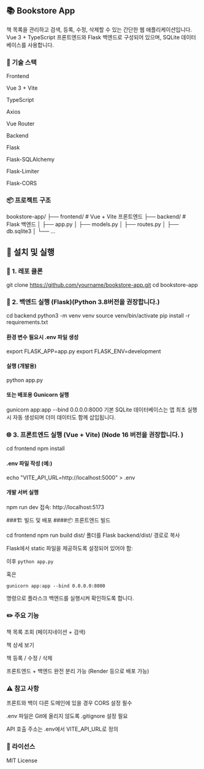 ## 📚 Bookstore App
책 목록을 관리하고 검색, 등록, 수정, 삭제할 수 있는 간단한 웹 애플리케이션입니다.
Vue 3 + TypeScript 프론트엔드와 Flask 백엔드로 구성되어 있으며, SQLite 데이터베이스를 사용합니다.

### 🔧 기술 스택
Frontend

Vue 3 + Vite

TypeScript

Axios

Vue Router

Backend

Flask

Flask-SQLAlchemy

Flask-Limiter

Flask-CORS

### 📦 프로젝트 구조

bookstore-app/
├── frontend/           # Vue + Vite 프론트엔드
├── backend/            # Flask 백엔드
│   ├── app.py
│   ├── models.py
│   ├── routes.py
│   ├── db.sqlite3
│   └── ...


## 🚀 설치 및 실행

### 📁 1. 레포 클론

git clone https://github.com/yourname/bookstore-app.git
cd bookstore-app
### 🧱 2. 백엔드 실행 (Flask)(Python 3.8버전을 권장합니다.)

cd backend
python3 -m venv venv
source venv/bin/activate
pip install -r requirements.txt

#### 환경 변수 필요시 .env 파일 생성
export FLASK_APP=app.py
export FLASK_ENV=development

#### 실행 (개발용)
python app.py

#### 또는 배포용 Gunicorn 실행
gunicorn app:app --bind 0.0.0.0:8000
기본 SQLite 데이터베이스는 앱 최초 실행 시 자동 생성되며 더미 데이터도 함께 삽입됩니다.

### 🌐 3. 프론트엔드 실행 (Vue + Vite) (Node 16 버전을 권장합니다. )

cd frontend
npm install

#### .env 파일 작성 (예:)
echo "VITE_API_URL=http://localhost:5000" > .env

#### 개발 서버 실행
npm run dev
접속: http://localhost:5173

###🏗️ 빌드 및 배포
####📦 프론트엔드 빌드

cd frontend
npm run build
dist/ 폴더를 Flask backend/dist/ 경로로 복사

Flask에서 static 파일을 제공하도록 설정되어 있어야 함:

이후
`python app.py`

혹은

`gunicorn app:app --bind 0.0.0.0:8000` 

명령으로 플라스크 백엔드를 실행시켜 확인하도록 합니다.


### ✏️ 주요 기능
책 목록 조회 (페이지네이션 + 검색)

책 상세 보기

책 등록 / 수정 / 삭제

프론트엔드 + 백엔드 완전 분리 가능 (Render 등으로 배포 가능)

### ⚠️ 참고 사항
프론트와 백이 다른 도메인에 있을 경우 CORS 설정 필수

.env 파일은 Git에 올리지 않도록 .gitignore 설정 필요

API 호출 주소는 .env에서 VITE_API_URL로 정의

### 📄 라이선스
MIT License